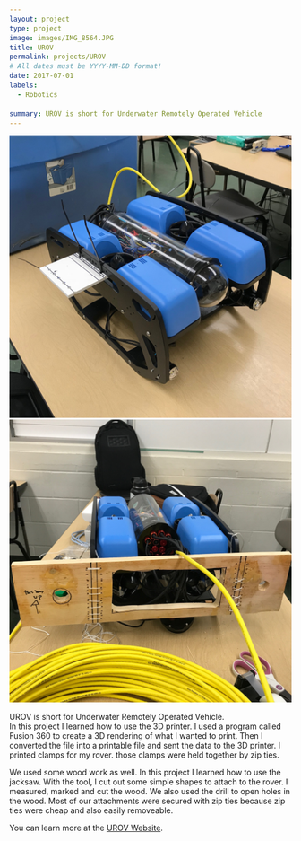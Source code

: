 ```yaml
---
layout: project
type: project
image: images/IMG_8564.JPG
title: UROV
permalink: projects/UROV
# All dates must be YYYY-MM-DD format!
date: 2017-07-01
labels:
  - Robotics
  
summary: UROV is short for Underwater Remotely Operated Vehicle
---
```


<div class="ui small rounded images">
  <img class="ui image" src="../images/c1.JPG">
  <img class="ui image" src="../images/c2.JPG">
</div>

UROV is short for Underwater Remotely Operated Vehicle.  
In this project I learned how to use the 3D printer. I used a program called Fusion 360 to create a 3D rendering of what I wanted to print. Then I converted the file into a printable file and sent the data to the 3D printer. I printed clamps for my rover. those clamps were held together by zip ties.   

We used some wood work as well. In this project I learned how to use the jacksaw. With the tool, I cut out some simple shapes to attach to the rover. I measured, marked and cut the wood. We also used the drill to open holes in the wood. Most of our attachments were secured with zip ties because zip ties were cheap and also easily removeable. 


You can learn more at the [UROV Website](http://www2.hawaii.edu/~hanaia/UROV.html).



